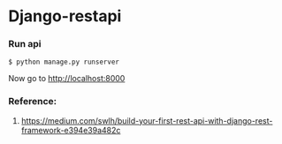 # Django-restapi

### Run api

`$ python manage.py runserver`

Now go to <http://localhost:8000>


### Reference:

1. https://medium.com/swlh/build-your-first-rest-api-with-django-rest-framework-e394e39a482c

